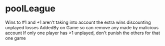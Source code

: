 # poolLeague

Wins to #1 and +1 aren't taking into account the extra wins discounting unplayed losses
AddedBy on Game so can remove any made by malicious account
If only one player has >1 unplayed, don't punish the others for that one game